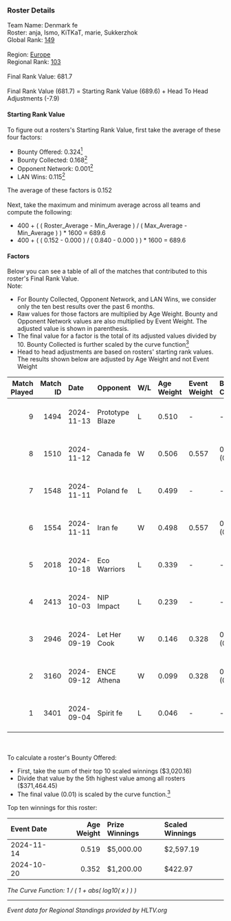 ### Roster Details<br />
Team Name: Denmark fe<br />
Roster: anja, Ismo, KiTKaT, marie, Sukkerzhok<br />
Global Rank: [149](../../standings_global_2025_02_24.md)<br />
<br />
Region: [Europe]( ../../standings_europe_2025_02_24.md)<br />
Regional Rank: [103]( ../../standings_europe_2025_02_24.md)<br />
<br />
Final Rank Value:  681.7<br />
<br />
Final Rank Value (681.7) = Starting Rank Value (689.6) + Head To Head Adjustments (-7.9)<br />

#### Starting Rank Value<br />
To figure out a rosters's Starting Rank Value, first take the average of these four factors:<br />
- Bounty Offered: 0.324[<sup>1</sup>](#table2)
- Bounty Collected: 0.168[<sup>2</sup>](#table1)
- Opponent Network: 0.001[<sup>2</sup>](#table1)
- LAN Wins: 0.115[<sup>2</sup>](#table1)

The average of these factors is 0.152<br />
<br />
Next, take the maximum and minimum average across all teams and compute the following:<br />
- 400 + ( ( Roster_Average - Min_Average ) / ( Max_Average - Min_Average ) ) * 1600 = 689.6
- 400 + ( ( 0.152 - 0.000 ) / ( 0.840 - 0.000 ) ) * 1600 = 689.6


#### Factors<br />
Below you can see a table of all of the matches that contributed to this roster's Final Rank Value.<br />
Note:<br />

- For Bounty Collected, Opponent Network, and LAN Wins, we consider only the ten best results over the past 6 months.
- Raw values for those factors are multiplied by Age Weight. Bounty and Opponent Network values are also multiplied by Event Weight. The adjusted value is shown in parenthesis.
- The final value for a factor is the total of its adjusted values divided by 10. Bounty Collected is further scaled by the curve function[<sup>3</sup>](#curveFunction)
- Head to head adjustments are based on rosters' starting rank values. The results shown below are adjusted by Age Weight and not Event Weight
<span id="table1"></span><br />


| Match Played | Match ID | Date       | Opponent        | W/L | Age Weight | Event Weight | Bounty Collected | Opponent Network | LAN Wins  | H2H Adj. | Roster                                |
| -: | -: | :- | :- | :- | :- | :- | :- | :- | :- | -: | :- |
|            9 |     1494 | 2024-11-13 | Prototype Blaze | L   | 0.510      | -            | -                | -                | -         |    -4.54 | anja, Ismo, KiTKaT, marie, Sukkerzhok |
|            8 |     1510 | 2024-11-12 | Canada fe       | W   | 0.506      | 0.557        | 0.000 (0.000)    | 0.030 (0.008)    | 1 (0.506) |     3.14 | anja, Ismo, KiTKaT, marie, Sukkerzhok |
|            7 |     1548 | 2024-11-11 | Poland fe       | L   | 0.499      | -            | -                | -                | -         |    -3.41 | anja, Ismo, KiTKaT, marie, Sukkerzhok |
|            6 |     1554 | 2024-11-11 | Iran fe         | W   | 0.498      | 0.557        | 0.000 (0.000)    | 0.000 (0.000)    | 1 (0.498) |     2.64 | anja, Ismo, KiTKaT, marie, Sukkerzhok |
|            5 |     2018 | 2024-10-18 | Eco Warriors    | L   | 0.339      | -            | -                | -                | -         |    -3.93 | Ismo, KiTKaT, marie, Nea, pullox      |
|            4 |     2413 | 2024-10-03 | NIP Impact      | L   | 0.239      | -            | -                | -                | -         |    -3.65 | Ismo, KiTKaT, marie, Nea, pullox      |
|            3 |     2946 | 2024-09-19 | Let Her Cook    | W   | 0.146      | 0.328        | 0.002 (0.000)    | 0.037 (0.002)    | 0 (0.000) |     1.88 | Ismo, KiTKaT, marie, Nea, pullox      |
|            2 |     3160 | 2024-09-12 | ENCE Athena     | W   | 0.099      | 0.328        | 0.001 (0.000)    | 0.000 (0.000)    | 0 (0.000) |     0.87 | Ismo, KiTKaT, marie, Nea, pullox      |
|            1 |     3401 | 2024-09-04 | Spirit fe       | L   | 0.046      | -            | -                | -                | -         |    -0.87 | Ismo, KiTKaT, marie, Nea, pullox      |

<br />
<span id="table2"></span><br />
To calculate a roster's Bounty Offered:<br />

- First, take the sum of their top 10 scaled winnings ($3,020.16)
- Divide that value by the 5th highest value among all rosters ($371,464.45)
- The final value (0.01) is scaled by the curve function.[<sup>3</sup>](#curveFunction)

Top ten winnings for this roster:<br />

| Event Date | Age Weight | Prize Winnings | Scaled Winnings |
| :- | -: | :- | :- |
| 2024-11-14 |      0.519 | $5,000.00      | $2,597.19       |
| 2024-10-20 |      0.352 | $1,200.00      | $422.97         |


<span id="curveFunction"></span>_The Curve Function: 1 / ( 1 + abs( log10( x ) ) )_<br />

---
_Event data for Regional Standings provided by HLTV.org_<br />
